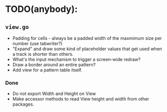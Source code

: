 # TODO(anybody): 

## `view.go`

- Padding for cells - always be a padded width of the maxmimum size per number (use tabwriter?)
- "Expand" and draw some kind of placeholder values that get used when a track is shorter than others.
- What's the input mechanism to trigger a screen-wide redraw?
- Draw a border around an entire pattern?
- Add view for a pattern table itself.

### Done

- Do not export Width and Height on View
- Make accessor methods to read View height and width from other packages.
